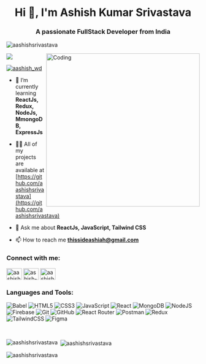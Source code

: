 <h1 align="center">Hi 👋, I'm Ashish Kumar Srivastava</h1>

<h3 align="center">A passionate FullStack Developer from India</h3>
<p align="left"> <img src="https://komarev.com/ghpvc/?username=aashishsrivastava&label=Profile%20views&color=0e75b6&style=flat" alt="aashishsrivastava" /> </p>

[![](https://visitcount.itsvg.in/api?id=aashishsrivastava&icon=0&color=0)](https://visitcount.itsvg.in)
<img align="right" alt="Coding" width="400" src="https://cdn.dribbble.com/users/1162077/screenshots/3848914/programmer.gif">

<!-- 
from Pranjal Shukla's profile >>
<img align="right" alt="coding" width="400" src="https://static.wixstatic.com/media/956618_51d1e9108a804a1f8b23e913e61ab78e~mv2.gif">

GitHub Trophies >>
<p align="left"> <a href="https://github.com/ryo-ma/github-profile-trophy"><img src="https://github-profile-trophy.vercel.app/?username=aashishsrivastava" alt="aashishsrivastava" /></a> </p>
-->
<p align="left"> <a href="https://twitter.com/aashish_wd" target="blank"><img src="https://img.shields.io/twitter/follow/aashish_wd?logo=twitter&style=for-the-badge" alt="aashish_wd" /></a> </p>


- 🌱 I’m currently learning **ReactJs, Redux, NodeJs, MmongoDB, ExpressJs**

- 👨‍💻 All of my projects are available at [https://github.com/aashishsrivastava](https://github.com/aashishsrivastava)

- 💬 Ask me about **ReactJs, JavaScript, Tailwind CSS**

- 📫 How to reach me **thissideashiah@gmail.com**

<h3 align="left">Connect with me:</h3> 
<p align="left">
<a href="https://twitter.com/aashish_wd" target="blank"><img align="center" src="https://raw.githubusercontent.com/rahuldkjain/github-profile-readme-generator/master/src/images/icons/Social/twitter.svg" alt="aashish_wd" height="30" width="40" /></a>
<a href="https://linkedin.com/in/ashish-kumar-srivastava-aaa6982b0" target="blank"><img align="center" src="https://raw.githubusercontent.com/rahuldkjain/github-profile-readme-generator/master/src/images/icons/Social/linked-in-alt.svg" alt="ashish-kumar-srivastava-aaa6982b0" height="30" width="40" /></a>
<a href="https://instagram.com/aashish_wd" target="blank"><img align="center" src="https://raw.githubusercontent.com/rahuldkjain/github-profile-readme-generator/master/src/images/icons/Social/instagram.svg" alt="aashish_wd" height="30" width="40" /></a>
</p>

<h3 align="left">Languages and Tools:</h3>

![Babel](https://img.shields.io/badge/Babel-F9DC3e?style=for-the-badge&logo=babel&logoColor=black)
![HTML5](https://img.shields.io/badge/html5-%23E34F26.svg?style=for-the-badge&logo=html5&logoColor=white) 
![CSS3](https://img.shields.io/badge/css3-%231572B6.svg?style=for-the-badge&logo=css3&logoColor=white) 
![JavaScript](https://img.shields.io/badge/javascript-%23323330.svg?style=for-the-badge&logo=javascript&logoColor=%23F7DF1E) 
![React](https://img.shields.io/badge/react-%2320232a.svg?style=for-the-badge&logo=react&logoColor=%2361DAFB) 
![MongoDB](https://img.shields.io/badge/MongoDB-%234ea94b.svg?style=for-the-badge&logo=mongodb&logoColor=white) 
![NodeJS](https://img.shields.io/badge/node.js-6DA55F?style=for-the-badge&logo=node.js&logoColor=white) 
![Firebase](https://img.shields.io/badge/firebase-a08021?style=for-the-badge&logo=firebase&logoColor=ffcd34) 
![Git](https://img.shields.io/badge/git-%23F05033.svg?style=for-the-badge&logo=git&logoColor=white) 
![GitHub](https://img.shields.io/badge/github-%23121011.svg?style=for-the-badge&logo=github&logoColor=white) 
![React Router](https://img.shields.io/badge/React_Router-CA4245?style=for-the-badge&logo=react-router&logoColor=white) 
![Postman](https://img.shields.io/badge/Postman-FF6C37?style=for-the-badge&logo=postman&logoColor=white) 
![Redux](https://img.shields.io/badge/redux-%23593d88.svg?style=for-the-badge&logo=redux&logoColor=white) 
![TailwindCSS](https://img.shields.io/badge/tailwindcss-%2338B2AC.svg?style=for-the-badge&logo=tailwind-css&logoColor=white) 
![Figma](https://img.shields.io/badge/figma-%23F24E1E.svg?style=for-the-badge&logo=figma&logoColor=white) 









<!-- 
<p align="left"> <a href="https://babeljs.io/" target="_blank" rel="noreferrer"> <img src="https://www.vectorlogo.zone/logos/babeljs/babeljs-icon.svg" alt="babel" width="40" height="40"/> </a> <a href="https://www.w3schools.com/css/" target="_blank" rel="noreferrer"> <img src="https://raw.githubusercontent.com/devicons/devicon/master/icons/css3/css3-original-wordmark.svg" alt="css3" width="40" height="40"/> </a> <a href="https://expressjs.com" target="_blank" rel="noreferrer"> <img src="https://raw.githubusercontent.com/devicons/devicon/master/icons/express/express-original-wordmark.svg" alt="express" width="40" height="40"/> </a> <a href="https://www.figma.com/" target="_blank" rel="noreferrer"> <img src="https://www.vectorlogo.zone/logos/figma/figma-icon.svg" alt="figma" width="40" height="40"/> </a> <a href="https://firebase.google.com/" target="_blank" rel="noreferrer"> <img src="https://www.vectorlogo.zone/logos/firebase/firebase-icon.svg" alt="firebase" width="40" height="40"/> </a> <a href="https://www.framer.com/" target="_blank" rel="noreferrer"> <img src="https://www.vectorlogo.zone/logos/framer/framer-icon.svg" alt="framer" width="40" height="40"/> </a> <a href="https://git-scm.com/" target="_blank" rel="noreferrer"> <img src="https://www.vectorlogo.zone/logos/git-scm/git-scm-icon.svg" alt="git" width="40" height="40"/> </a> <a href="https://www.w3.org/html/" target="_blank" rel="noreferrer"> <img src="https://raw.githubusercontent.com/devicons/devicon/master/icons/html5/html5-original-wordmark.svg" alt="html5" width="40" height="40"/> </a> <a href="https://developer.mozilla.org/en-US/docs/Web/JavaScript" target="_blank" rel="noreferrer"> <img src="https://raw.githubusercontent.com/devicons/devicon/master/icons/javascript/javascript-original.svg" alt="javascript" width="40" height="40"/> </a> <a href="https://www.linux.org/" target="_blank" rel="noreferrer"> <img src="https://raw.githubusercontent.com/devicons/devicon/master/icons/linux/linux-original.svg" alt="linux" width="40" height="40"/> </a> <a href="https://www.mongodb.com/" target="_blank" rel="noreferrer"> <img src="https://raw.githubusercontent.com/devicons/devicon/master/icons/mongodb/mongodb-original-wordmark.svg" alt="mongodb" width="40" height="40"/> </a> <a href="https://nodejs.org" target="_blank" rel="noreferrer"> <img src="https://raw.githubusercontent.com/devicons/devicon/master/icons/nodejs/nodejs-original-wordmark.svg" alt="nodejs" width="40" height="40"/> </a> <a href="https://postman.com" target="_blank" rel="noreferrer"> <img src="https://www.vectorlogo.zone/logos/getpostman/getpostman-icon.svg" alt="postman" width="40" height="40"/> </a> <a href="https://reactjs.org/" target="_blank" rel="noreferrer"> <img src="https://raw.githubusercontent.com/devicons/devicon/master/icons/react/react-original-wordmark.svg" alt="react" width="40" height="40"/> </a> <a href="https://redux.js.org" target="_blank" rel="noreferrer"> <img src="https://raw.githubusercontent.com/devicons/devicon/master/icons/redux/redux-original.svg" alt="redux" width="40" height="40"/> </a> <a href="https://tailwindcss.com/" target="_blank" rel="noreferrer"> <img src="https://www.vectorlogo.zone/logos/tailwindcss/tailwindcss-icon.svg" alt="tailwind" width="40" height="40"/> </a> </p>
-->

<p><br/></p>
 
<p><img align="left" src="https://github-readme-stats.vercel.app/api/top-langs?username=aashishsrivastava&show_icons=true&locale=en&layout=compact&theme=tokyonight" alt="aashishsrivastava" /></p>
<p>&nbsp;<img align="center" src="https://github-readme-stats.vercel.app/api?username=aashishsrivastava&show_icons=true&locale=en&theme=tokyonight" alt="aashishsrivastava" /></p>

<p><img align="center" src="https://github-readme-streak-stats.herokuapp.com/?user=aashishsrivastava&&theme=tokyonight" alt="aashishsrivastava" /></p>

<!-- 
## Hi there 👋

**aashishsrivastava/aashishsrivastava** is a ✨ _special_ ✨ repository because its `README.md` (this file) appears on your GitHub profile.

Here are some ideas to get you started:

- 🔭 I’m currently working on ...
- 🌱 I’m currently learning ...
- 👯 I’m looking to collaborate on ...
- 🤔 I’m looking for help with ...
- 💬 Ask me about ...
- 📫 How to reach me: ...
- 😄 Pronouns: ...
- ⚡ Fun fact: ...
-->
